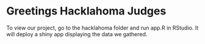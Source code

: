 # Greetings Hacklahoma Judges

To view our project, go to the hacklahoma folder and run app.R in RStudio.
It will deploy a shiny app displaying the data we gathered.
